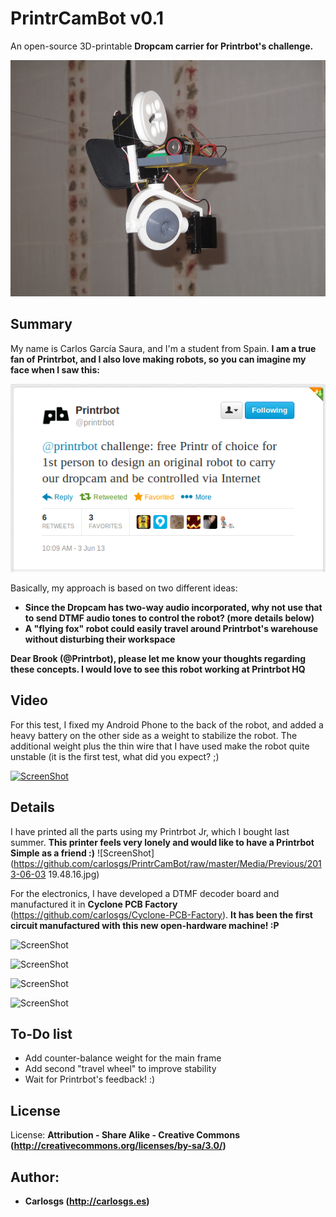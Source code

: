 PrintrCamBot v0.1  
============

An open-source 3D-printable **Dropcam carrier for Printrbot's challenge.**  

![ScreenShot](https://github.com/carlosgs/PrintrCamBot/raw/master/Media/robot.JPG)

Summary  
--
My name is Carlos García Saura, and I'm a student from Spain. **I am a true fan of Printrbot, and I also love making robots, so you can imagine my face when I saw this:**  

![ScreenShot](https://github.com/carlosgs/PrintrCamBot/raw/master/Media/Challenge/Tweet.png)

Basically, my approach is based on two different ideas:  

- **Since the Dropcam has two-way audio incorporated, why not use that to send DTMF audio tones to control the robot? (more details below)**  
- **A "flying fox" robot could easily travel around Printrbot's warehouse without disturbing their workspace**  

**Dear Brook (@Printrbot), please let me know your thoughts regarding these concepts. I would love to see this robot working at Printrbot HQ**  

Video  
--
For this test, I fixed my Android Phone to the back of the robot, and added a heavy battery on the other side as a weight to stabilize the robot.
The additional weight plus the thin wire that I have used make the robot quite unstable (it is the first test, what did you expect? ;)

[![ScreenShot](https://raw.github.com/GabLeRoux/WebMole/master/ressources/WebMole_Youtube_Video.png)](http://youtu.be/sOZ26wGzT1U)

Details  
--
I have printed all the parts using my Printrbot Jr, which I bought last summer. **This printer feels very lonely and would like to have a Printrbot Simple as a friend :)**
![ScreenShot](https://github.com/carlosgs/PrintrCamBot/raw/master/Media/Previous/2013-06-03 19.48.16.jpg)

For the electronics, I have developed a DTMF decoder board and manufactured it in **Cyclone PCB Factory** (<https://github.com/carlosgs/Cyclone-PCB-Factory>). **It has been the first circuit manufactured with this new open-hardware machine! :P**  

![ScreenShot](https://github.com/carlosgs/PrintrCamBot/raw/Electronics/DTMF-Decoder/ManufactureProcess/2013-06-04%2021.59.21.jpg)

![ScreenShot](https://github.com/carlosgs/PrintrCamBot/raw/Electronics/DTMF-Decoder/ManufactureProcess/2013-06-05%2017.26.01.jpg)

![ScreenShot](https://github.com/carlosgs/PrintrCamBot/raw/Electronics/DTMF-Decoder/ManufactureProcess/2013-06-05%2017.26.01.jpg)

![ScreenShot](https://github.com/carlosgs/PrintrCamBot/raw/Electronics/DTMF-Decoder/ManufactureProcess/2013-06-05%2019.35.06.jpg)

To-Do list
--
- Add counter-balance weight for the main frame
- Add second "travel wheel" to improve stability
- Wait for Printrbot's feedback! :)

License  
--
License: **Attribution - Share Alike - Creative Commons (<http://creativecommons.org/licenses/by-sa/3.0/>)**  

Author:  
--
- **Carlosgs (<http://carlosgs.es>)**

